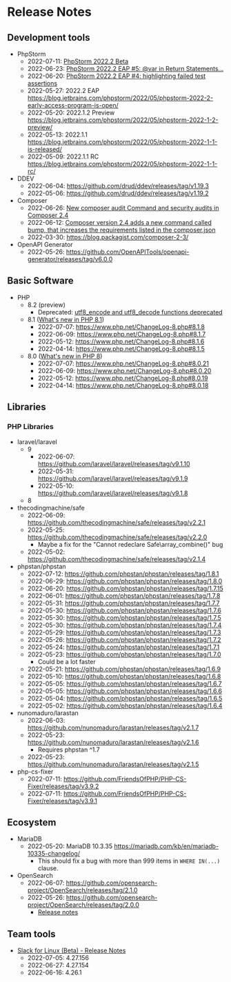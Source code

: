 # Release Notes

## Development tools

* PhpStorm
  * 2022-07-11: [PhpStorm 2022.2 Beta](https://blog.jetbrains.com/phpstorm/2022/07/phpstorm-2022-2-beta/)
  * 2022-06-23: [PhpStorm 2022.2 EAP #5: @var in Return Statements...](https://blog.jetbrains.com/phpstorm/2022/06/phpstorm-2022-2-eap-5/)
  * 2022-06-20: [PhpStorm 2022.2 EAP #4: highlighting failed test assertions](https://blog.jetbrains.com/phpstorm/2022/06/phpstorm-2022-2-eap-4/)
  * 2022-05-27: 2022.2 EAP https://blog.jetbrains.com/phpstorm/2022/05/phpstorm-2022-2-early-access-program-is-open/
  * 2022-05-20: 2022.1.2 Preview https://blog.jetbrains.com/phpstorm/2022/05/phpstorm-2022-1-2-preview/
  * 2022-05-13: 2022.1.1 https://blog.jetbrains.com/phpstorm/2022/05/phpstorm-2022-1-1-is-released/
  * 2022-05-09: 2022.1.1 RC https://blog.jetbrains.com/phpstorm/2022/05/phpstorm-2022-1-1-rc/
* DDEV
  * 2022-06-04: https://github.com/drud/ddev/releases/tag/v1.19.3
  * 2022-05-06: https://github.com/drud/ddev/releases/tag/v1.19.2
* Composer
  * 2022-06-26: [New composer audit Command and security audits in Composer 2.4](https://php.watch/articles/composer-audit)
  * 2022-06-12: [Composer version 2.4 adds a new command called bump, that increases the requirements listed in the composer.json](https://php.watch/articles/composer-bump)
  * 2022-03-30: https://blog.packagist.com/composer-2-3/
* OpenAPI Generator
  * 2022-05-26: https://github.com/OpenAPITools/openapi-generator/releases/tag/v6.0.0

## Basic Software

* PHP
  * 8.2 (preview)
    * Deprecated: [utf8_encode and utf8_decode functions deprecated](https://php.watch/versions/8.2/utf8_encode-utf8_decode-deprecated)
  * 8.1 ([What's new in PHP 8.1](https://stitcher.io/blog/new-in-php-81))
    * 2022-07-07: https://www.php.net/ChangeLog-8.php#8.1.8
    * 2022-06-09: https://www.php.net/ChangeLog-8.php#8.1.7
    * 2022-05-12: https://www.php.net/ChangeLog-8.php#8.1.6
    * 2022-04-14: https://www.php.net/ChangeLog-8.php#8.1.5
  * 8.0 ([What's new in PHP 8](https://stitcher.io/blog/new-in-php-8))
    * 2022-07-07: https://www.php.net/ChangeLog-8.php#8.0.21
    * 2022-06-09: https://www.php.net/ChangeLog-8.php#8.0.20
    * 2022-05-12: https://www.php.net/ChangeLog-8.php#8.0.19
    * 2022-04-14: https://www.php.net/ChangeLog-8.php#8.0.18

## Libraries

### PHP Libraries

* laravel/laravel
  * 9
    * 2022-06-07: https://github.com/laravel/laravel/releases/tag/v9.1.10
    * 2022-05-31: https://github.com/laravel/laravel/releases/tag/v9.1.9
    * 2022-05-10: https://github.com/laravel/laravel/releases/tag/v9.1.8
  * 8
* thecodingmachine/safe
  * 2022-06-09: https://github.com/thecodingmachine/safe/releases/tag/v2.2.1
  * 2022-05-25: https://github.com/thecodingmachine/safe/releases/tag/v2.2.0
    * Maybe a fix for the "Cannot redeclare Safe\array_combine()" bug
  * 2022-05-02: https://github.com/thecodingmachine/safe/releases/tag/v2.1.4
* phpstan/phpstan
  * 2022-07-12: https://github.com/phpstan/phpstan/releases/tag/1.8.1
  * 2022-06-29: https://github.com/phpstan/phpstan/releases/tag/1.8.0
  * 2022-06-20: https://github.com/phpstan/phpstan/releases/tag/1.7.15
  * 2022-06-01: https://github.com/phpstan/phpstan/releases/tag/1.7.8
  * 2022-05-31: https://github.com/phpstan/phpstan/releases/tag/1.7.7
  * 2022-05-30: https://github.com/phpstan/phpstan/releases/tag/1.7.6
  * 2022-05-30: https://github.com/phpstan/phpstan/releases/tag/1.7.5
  * 2022-05-30: https://github.com/phpstan/phpstan/releases/tag/1.7.4
  * 2022-05-29: https://github.com/phpstan/phpstan/releases/tag/1.7.3
  * 2022-05-26: https://github.com/phpstan/phpstan/releases/tag/1.7.2
  * 2022-05-24: https://github.com/phpstan/phpstan/releases/tag/1.7.1
  * 2022-05-23: https://github.com/phpstan/phpstan/releases/tag/1.7.0
    * Could be a lot faster
  * 2022-05-21: https://github.com/phpstan/phpstan/releases/tag/1.6.9
  * 2022-05-10: https://github.com/phpstan/phpstan/releases/tag/1.6.8
  * 2022-05-05: https://github.com/phpstan/phpstan/releases/tag/1.6.7
  * 2022-05-05: https://github.com/phpstan/phpstan/releases/tag/1.6.6
  * 2022-05-04: https://github.com/phpstan/phpstan/releases/tag/1.6.5
  * 2022-05-02: https://github.com/phpstan/phpstan/releases/tag/1.6.4
* nunomaduro/larastan
  * 2022-06-03: https://github.com/nunomaduro/larastan/releases/tag/v2.1.7
  * 2022-05-23: https://github.com/nunomaduro/larastan/releases/tag/v2.1.6
    * Requires phpstan ^1.7
  * 2022-05-23: https://github.com/nunomaduro/larastan/releases/tag/v2.1.5
* php-cs-fixer
  * 2022-07-11: https://github.com/FriendsOfPHP/PHP-CS-Fixer/releases/tag/v3.9.2
  * 2022-07-11: https://github.com/FriendsOfPHP/PHP-CS-Fixer/releases/tag/v3.9.1

## Ecosystem

 * MariaDB
   * 2022-05-20: MariaDB 10.3.35 https://mariadb.com/kb/en/mariadb-10335-changelog/
     * This should fix a bug with more than 999 items in `WHERE IN(...)` clause.
 * OpenSearch
   * 2022-06-07: https://github.com/opensearch-project/OpenSearch/releases/tag/2.1.0
   * 2022-05-26: https://github.com/opensearch-project/OpenSearch/releases/tag/2.0.0
     * [Release notes](https://github.com/opensearch-project/OpenSearch/blob/main/release-notes/opensearch.release-notes-2.0.0.md)

## Team tools
  * [Slack for Linux (Beta) - Release Notes](https://slack.com/release-notes/linux)
    * 2022-07-05: 4.27.156
    * 2022-06-27: 4.27.154
    * 2022-06-16: 4.26.1
